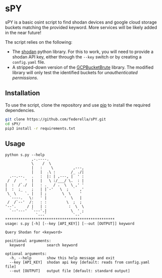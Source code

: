 # sPY

sPY is a basic osint script to find shodan devices and google cloud storage buckets matching the provided keyword.
More services will be likely added in the near future!

The script relies on the following:
- The [shodan](https://shodan.readthedocs.io/en/latest/tutorial.html#installation) python library. For this to work, you will need to provide a shodan API key, either through the `--key` switch or by creating a `config.yaml` file.
- A stripped-down version of the [GCPBucketBrute](https://github.com/RhinoSecurityLabs/GCPBucketBrute) library. The modified library will only test the identified buckets for _unauthenticated permissions_.

## Installation
To use the script, clone the repository and use [pip](https://pip.pypa.io/en/stable/) to install the required dependencies.

```bash
git clone https://github.com/federella/sPY.git
cd sPY/
pip3 install -r requirements.txt
```

## Usage

```
python s.py --help
            ,-.----.                
            \    /  \               
            |   :    \         ,---,
            |   |  .\ :       /_ ./|
  .--.--.   .   :  |: | ,---, |  ' :
 /  /    '  |   |   \ :/___/ \.  : |
|  :  /`./  |   : .   / .  \  \ ,' '
|  :  ;_    ;   | |`-'   \  ;  `  ,'
 \  \    `. |   | ;       \  \    ' 
  `----.   \:   ' |        '  \   | 
 /  /`--'  /:   : :         \  ;  ; 
'--'.     / |   | :          :  \  \
  `--'---'  `---'.|           \  ' ;
              `---`            `--` 
**************************************************
usage: s.py [-h] [--key [API_KEY]] [--out [OUTPUT]] keyword

Query Shodan for <keyword>

positional arguments:
  keyword          search keyword

optional arguments:
  -h, --help       show this help message and exit
  --key [API_KEY]  shodan api key [default: reads from config.yaml file]
  --out [OUTPUT]   output file [default: standard output]
```
